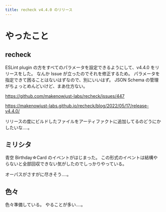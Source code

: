 ```yaml
---
title: recheck v4.4.0 のリリース
---
```


# やったこと

## recheck

ESLint plugin の方をすべてのパラメータを設定できるようにして、v4.4.0 をリリースをした。
なんか Issue が立ったのでそれを修正するため。
パラメータを指定できて困ることはないはずなので、別にいいはず。
JSON Schema の管理がちょっとめんどいけど、まあ仕方ない。

<https://github.com/makenowjust-labs/recheck/issues/447>

<https://makenowjust-labs.github.io/recheck/blog/2022/05/17/release-v4.4.0/>

リリースの度にビルドしたファイルをアーティファクトに追加してるのどうにかしたいな‥‥。

## ミリシタ

青空 Birthday☆Card のイベントがはじまった。
この形式のイベントは結構やらないと全部回収できない気がしたのでしっかりやっている。

オーパスがさすがに尽きそう‥‥。

## 色々

色々準備している。
やることが多い‥‥。
